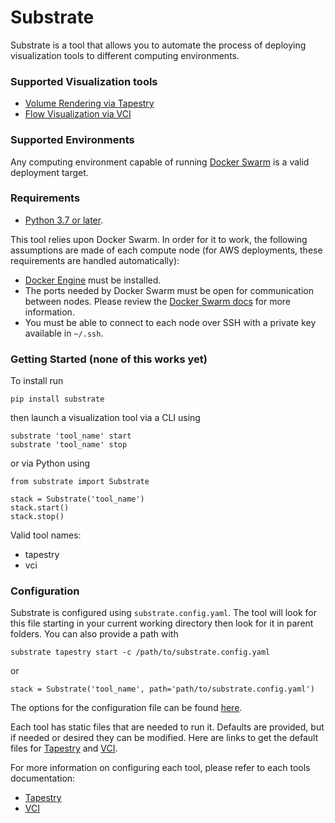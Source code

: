 # Substrate

Substrate is a tool that allows you to automate the process of deploying visualization tools to different computing environments.

### Supported Visualization tools

- [Volume Rendering via Tapestry](https://github.com/seelabutk/tapestry)
- [Flow Visualization via VCI](https://bitbucket.org/seelabutk/vci)

### Supported Environments

Any computing environment capable of running [Docker Swarm](https://docs.docker.com/engine/swarm/) is a valid deployment target.

### Requirements

- [Python 3.7 or later](https://www.python.org/downloads/).

This tool relies upon Docker Swarm. In order for it to work, the following assumptions are made of each compute node (for AWS deployments, these requirements are handled automatically):

- [Docker Engine](https://docs.docker.com/engine/) must be installed.
- The ports needed by Docker Swarm must be open for communication between nodes. Please review the [Docker Swarm docs](https://docs.docker.com/engine/swarm/) for more information.
- You must be able to connect to each node over SSH with a private key available in `~/.ssh`.

### Getting Started (none of this works yet)

To install run

	pip install substrate

then launch a visualization tool via a CLI using

	substrate 'tool_name' start
	substrate 'tool_name' stop

or via Python using

	from substrate import Substrate

	stack = Substrate('tool_name')
	stack.start()
	stack.stop()

Valid tool names:
- tapestry
- vci

### Configuration

Substrate is configured using `substrate.config.yaml`. The tool will look for this file starting in your current working directory then look for it in parent folders. You can also provide a path with

	substrate tapestry start -c /path/to/substrate.config.yaml

or

	stack = Substrate('tool_name', path='path/to/substrate.config.yaml')

The options for the configuration file can be found [here](api/substrate.config.yaml).

Each tool has static files that are needed to run it. Defaults are provided, but if needed or desired they can be modified. Here are links to get the default files for [Tapestry](src/substrate/tapestry) and [VCI](src/substrate/vci).

For more information on configuring each tool, please refer to each tools documentation:
- [Tapestry](https://github.com/seelabutk/tapestry)
- [VCI](https://bitbucket.org/seelabutk/vci)
